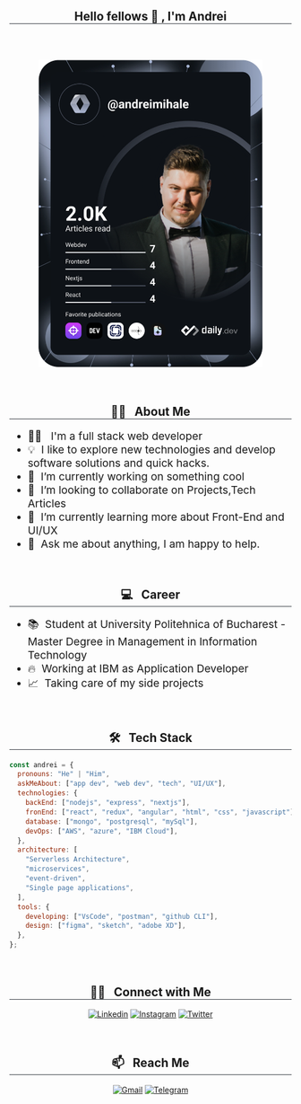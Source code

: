 <h2 align="center" style="border-bottom: 1px solid #30363d; width: 100%"> Hello fellows 👋 , I'm Andrei</h2>
<!-- START OF DEV CARD -->
<p align="center" style="margin-top:4rem;"><a href="https://app.daily.dev/andreimihale"><img src="https://github.com/andreimihale/andreimihale/blob/main/devcard.svg" width="400" alt="Andrei Mihale's Dev Card" /></a></p>
<!--END OF DEV CARD -->

<!-- START ABOUT ME SECTION -->
<h2 align="center" style="border-bottom: 1px solid #30363d; width: 100%; margin-top:4rem;">👨‍💼 &nbsp; About Me</h2>
<ul style="font-size: 1.2rem; margin-top:1rem;">
<li>🧑‍💻 &nbsp; I'm a full stack web developer</li>
<li>💡&nbsp; I like to explore new technologies and develop software solutions and quick hacks.</li>
<li>🌱&nbsp; I’m currently working on something cool</li>
<li>👯&nbsp; I’m looking to collaborate on Projects,Tech Articles</li>
<li>📝&nbsp; I’m currently learning more about Front-End and UI/UX</li>
<li>💬&nbsp; Ask me about anything, I am happy to help.</li>
</ul>
<!-- END ABOUT ME SECTION -->

<!-- START CAREER SECTION -->
<h2 align="center" style="border-bottom: 1px solid #30363d; width: 100%;margin-top:4rem;">💻 &nbsp; Career</h2>

<ul style="font-size: 1.2rem;margin-top:1rem;">
<li>📚 &nbsp;Student at University Politehnica of Bucharest - Master Degree in Management in Information Technology</li>
<li>🔥&nbsp; Working at IBM as Application Developer</li>
<li>📈&nbsp; Taking care of my side projects</li>
</ul>
<!-- END CAREER SECTION -->

<!-- START TECH STACK SECTION -->
<h2 align="center" style="border-bottom: 1px solid #30363d; width: 100%;margin-top:4rem;">🛠 &nbsp; Tech Stack</h2>
<div style="margin-top: 1rem;">

```javascript
const andrei = {
  pronouns: "He" | "Him",
  askMeAbout: ["app dev", "web dev", "tech", "UI/UX"],
  technologies: {
    backEnd: ["nodejs", "express", "nextjs"],
    fronEnd: ["react", "redux", "angular", "html", "css", "javascript"],
    database: ["mongo", "postgresql", "mySql"],
    devOps: ["AWS", "azure", "IBM Cloud"],
  },
  architecture: [
    "Serverless Architecture",
    "microservices",
    "event-driven",
    "Single page applications",
  ],
  tools: {
    developing: ["VsCode", "postman", "github CLI"],
    design: ["figma", "sketch", "adobe XD"],
  },
};
```

</div>
<!-- END TECH STACK SECTION -->

<!-- START CONNECT WITH ME SECTION -->
<h2 align="center" style="border-bottom: 1px solid #30363d; width: 100%; margin-top: 4rem;">🤝🏻 &nbsp; Connect with Me</h2>
<div align="center" style="margin-top: 1rem">
  <a href="https://www.linkedin.com/in/andrei-mihale/"><img alt="Linkedin" title="Andrei Mihale LinkedIn" src="https://img.shields.io/badge/LinkedIn-0077B5?style=for-the-badge&logo=linkedin&logoColor=white"></a> <a href="https://www.instagram.com/alexmihale/"><img alt="Instagram" title="Andrei Mihale Instagram" src="https://img.shields.io/badge/Instagram-E4405F?style=for-the-badge&logo=instagram&logoColor=white"></a> <a href="https://twitter.com/mihale_andrei"><img alt="Twitter" title="Andrei Mihale Twitter" src="https://img.shields.io/badge/Twitter-1DA1F2?style=for-the-badge&logo=twitter&logoColor=white"></a>
</div>
<!-- END CONNECT WITH ME SECTION -->

<!-- START REACH ME SECTION -->
<h2 align="center" style="border-bottom: 1px solid #30363d; width: 100%; margin-top: 4rem;">📫 &nbsp; Reach Me</h2>
<div align="center" style="margin-top: 1rem">
  <a href="mailto:andrei.mihale97@gmail.com"><img alt="Gmail" title="Andrei Mihale Gmail" src="https://img.shields.io/badge/Gmail-D14836?style=for-the-badge&logo=gmail&logoColor=white"></a>
  <a href="https://t.me/andreimihale"><img alt="Telegram" title="Andrei Mihale Telegram" src="https://img.shields.io/badge/Telegram-2CA5E0?style=for-the-badge&logo=telegram&logoColor=white"></a> 
</div>
<!-- END REACH ME SECTION -->
